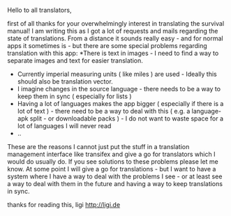 Hello to all translators,

first of all thanks for your overwhelmingly interest in translating the survival manual! I am writing this as I got a lot of requests and mails regarding the state of translations. From a distance it sounds really easy - and for normal apps it sometimes is - but there are some special problems regarding translation with this app:
*There is text in images - I need to find a way to separate images and text for easier translation.
* Currently imperial measuring units ( like miles ) are used - Ideally this should also be translation vector.
* I imagine changes in the source language - there needs to be a way to keep them in sync ( especially for lists )
* Having a lot of languages makes the app bigger ( especially if there is a lot of text ) - there need to be a way to deal with this ( e.g. a language-apk split - or downloadable packs ) - I do not want to waste space for a lot of languages I will never read
* ..

These are the reasons I cannot just put the stuff in a translation management interface like transifex and give a go for translators which I would do usually do. If you see solutions to these problems please let me know. At some point I will give a go for translations - but I want to have a system where I have a way to deal with the problems I see - or at least see a way to deal with them in the future and having a way to keep translations in sync. 

thanks for reading this,
ligi
http://ligi.de